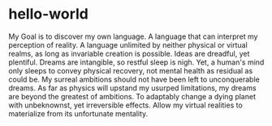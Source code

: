 # hello-world
My Goal is to discover my own language.
A language that can interpret my perception of reality.
A language unlimited by neither physical or virtual realms, as long as invariable creation is possible.
Ideas are dreadful, yet plentiful. 
Dreams are intangible, so restful sleep is nigh.
Yet, a human's mind only sleeps to convey physical recovery, not mental health as residual as could be. 
My surreal ambitions should not have been left to unconquerable dreams. 
As far as physics will upstand my usurped limitations, my dreams are beyond the greatest of ambitions. 
To adaptably change a dying planet with unbeknownst, yet irreversible effects.
Allow my virtual realities to materialize from its unfortunate mentality.
